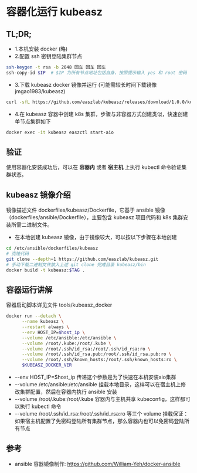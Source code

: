 # 容器化运行 kubeasz

## TL;DR;

- 1.本机安装 docker (略) 
- 2.配置 ssh 密钥登陆集群节点

``` bash
ssh-keygen -t rsa -b 2048 回车 回车 回车
ssh-copy-id $IP  # $IP 为所有节点地址包括自身，按照提示输入 yes 和 root 密码
```

- 3.下载 kubeasz docker 镜像并运行 (可能需较长时间下载镜像jmgao1983/kubeasz)

``` bash
curl -sfL https://github.com/easzlab/kubeasz/releases/download/1.0.0/kubeasz-docker-1.0.0 | bash -
```

- 4.在 kubeasz 容器中创建 k8s 集群，步骤与非容器方式创建类似，快速创建单节点集群如下

``` bash
docker exec -it kubeasz easzctl start-aio
```

## 验证

使用容器化安装成功后，可以在 **容器内** 或者 **宿主机** 上执行 kubectl 命令验证集群状态。

## kubeasz 镜像介绍

镜像描述文件 dockerfiles/kubeasz/Dockerfile，它基于 ansible 镜像（dockerfiles/ansible/Dockerfile），主要包含 kubeasz 项目代码和 k8s 集群安装所需二进制文件。

- 在本地创建 kubeasz 镜像，由于镜像较大，可以按以下步骤在本地创建

``` bash
cd /etc/ansible/dockerfiles/kubeasz
# 克隆代码
git clone --depth=1 https://github.com/easzlab/kubeasz.git
# 手动下载二进制文件放入上述 git clone 完成目录 kubeasz/bin 
docker build -t kubeasz:$TAG .
```

## 容器运行讲解

容器启动脚本详见文件 tools/kubeasz_docker

``` bash
docker run --detach \
      --name kubeasz \
      --restart always \
      --env HOST_IP=$host_ip \
      --volume /etc/ansible:/etc/ansible \
      --volume /root/.kube:/root/.kube \
      --volume /root/.ssh/id_rsa:/root/.ssh/id_rsa:ro \
      --volume /root/.ssh/id_rsa.pub:/root/.ssh/id_rsa.pub:ro \
      --volume /root/.ssh/known_hosts:/root/.ssh/known_hosts:ro \
      $KUBEASZ_DOCKER_VER
```

- --env HOST_IP=$host_ip 传递这个参数是为了快速在本机安装aio集群
- --volume /etc/ansible:/etc/ansible 挂载本地目录，这样可以在宿主机上修改集群配置，然后在容器内执行 ansible 安装
- --volume /root/.kube:/root/.kube 容器内与主机共享 kubeconfig，这样都可以执行 kubectl 命令
- --volume /root/.ssh/id_rsa:/root/.ssh/id_rsa:ro 等三个 volume 挂载保证：如果宿主机配置了免密码登陆所有集群节点，那么容器内也可以免密码登陆所有节点

## 参考

- ansible 容器镜像制作: https://github.com/William-Yeh/docker-ansible
